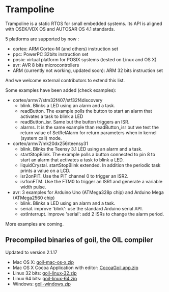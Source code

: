 # Trampoline

Trampoline is a static RTOS for small embedded systems.
Its API is aligned with OSEK/VDX OS and AUTOSAR OS 4.1 standards.

5 platforms are supported by now :

* cortex: ARM Cortex-M (and others) instruction set
* ppc: PowerPC 32bits instruction set
* posix: virtual platform for POSIX systems (tested on Linux and OS X)
* avr: AVR 8 bits microcontrollers
* ARM (currently not working, updated soon): ARM 32 bits instruction set

And we welcome external contributors to extend this list.

Some examples have been added (check examples):

* cortex/armv7/stm32f407/stf32f4discovery
  * blink. Blinks a LED using an alarm and a task. 
  * readButton. The example polls the button to start an alarm that activates a task to blink a LED
  * readButton_isr. Same but the button triggers an ISR.
  * alarms. It is the same example than readButton_isr but we test the return value of SetRelAlarm for return parameters when in kernel (system call) mode.
* cortex/armv7/mk20dx256/teensy31
  * blink. Blinks the Teensy 3.1 LED using an alarm and a task. 
  * startStopBlink. The example polls a button connected to pin 8 to start an alarm that activates a task to blink a LED. 
  * liquidCrystal. startStopBlink extended. In addition the periodic task prints a value on a LCD.
  * isr2onPIT. Use the PIT channel 0 to trigger an ISR2.
  * isr1onFTM. Use the FTM0 to trigger an ISR1 and generate a variable width pulse.
* avr: 3 examples for Arduino Uno (ATMega328p chip) and Arduino Mega (ATMega2560 chip)
  * blink. Blinks a LED using an alarm and a task. 
  * serial. improve 'blink': use the standard Arduino serial API.
  * extInterrupt. improve 'serial': add 2 ISRs to change the alarm period.

More examples are coming.

## Precompiled binaries of goil, the OIL compiler

Updated to version 2.1.17

* Mac OS X: [goil-mac-os-x.zip](https://dl.dropboxusercontent.com/u/67740546/goil/goil-mac-os-x.zip)
* Mac OS X Cocoa Application with editor: [CocoaGoil.app.zip](https://dl.dropboxusercontent.com/u/67740546/goil/CocoaGoil.app.zip)
* Linux 32 bits: [goil-linux-32.zip](https://dl.dropboxusercontent.com/u/67740546/goil/goil-linux-32.zip)
* Linux 64 bits: [goil-linux-64.zip](https://dl.dropboxusercontent.com/u/67740546/goil/goil-linux-64.zip)
* Windows: [goil-windows.zip](https://dl.dropboxusercontent.com/u/67740546/goil/goil-windows.zip)
